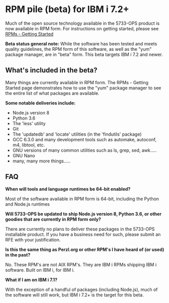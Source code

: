 # RPM pile (beta) for IBM i 7.2+
Much of the open source technology available in the 5733-OPS product is now available in RPM form. For instructions on getting started, please see [RPMs - Getting Started]()

**Beta status general note:** While the software has been tested and meets quality guidelines, the RPM form of this software, as well as the "yum" package manager, are in "beta" form. This beta targets IBM i 7.2 and newer.

 

## What's included in the beta?
Many things are currently available in RPM form. The RPMs - Getting Started page demonstrates how to use the "yum" package manager to see the entire list of what packages are available.

**Some notable deliveries include:**

- Node.js version 8
- Python 3.6
- The 'less' utility
- Git
- The 'updatedb' and 'locate' utilities (in the 'findutils' package)
- GCC 6.3.0 and many development tools such as automake, autoconf, m4, libtool, etc.
- GNU versions of many common utilities such as ls, grep, sed, awk.....
- GNU Nano
- many, many more things.....
 
## FAQ
**When will tools and language runtimes be 64-bit enabled?**

Most of the software available in RPM form is 64-bit, including the Python and Node.js runtimes


**Will 5733-OPS be updated to ship Node.js version 8, Python 3.6, or other goodies that are currently in RPM form only?**

There are currently no plans to deliver these packages in the 5733-OPS installable product. If you have a business need for such, please submit an RFE with your justification.


**Is this the same thing as Perzl.org or other RPM's I have heard of (or used) in the past?**

No. These RPM's are not AIX RPM's. They are IBM i RPMs shipping IBM i software. Built on IBM i, for IBM i.

**What if I am on IBM i 7.1?**

With the exception of a handful of packages (including Node.js), much of the software will still work, but IBM i 7.2+ is the target for this beta.